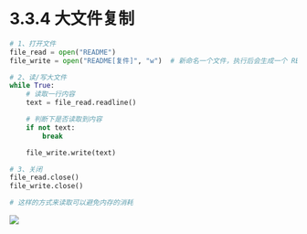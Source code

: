 # 3.3.4 大文件复制


```python
# 1、打开文件
file_read = open("README")
file_write = open("README[复件]", "w")  # 新命名一个文件，执行后会生成一个 README[复件] 文件

# 2、读/写大文件
while True:
    # 读取一行内容
    text = file_read.readline()

    # 判断下是否读取到内容
    if not text:
        break

    file_write.write(text)

# 3、关闭
file_read.close()
file_write.close()

# 这样的方式来读取可以避免内存的消耗
```
![](https://upload-images.jianshu.io/upload_images/1086206-4848c1d5c9d580f4.png?imageMogr2/auto-orient/strip%7CimageView2/2/w/1240#align=left&display=inline&height=902&originHeight=902&originWidth=1224&status=done&width=1224)
